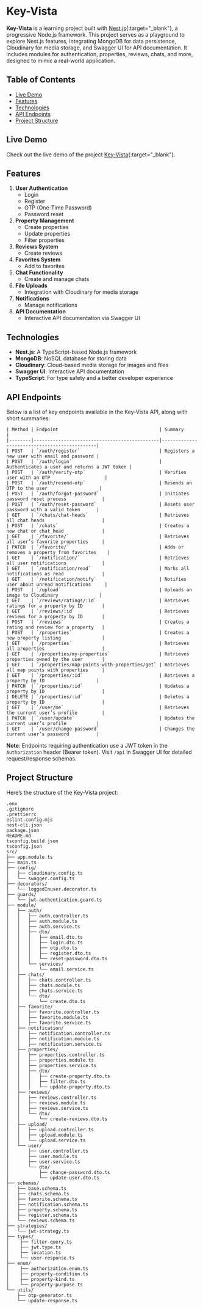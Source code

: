 
# Key-Vista

**Key-Vista** is a learning project built with [Nest.js](https://nestjs.com/){:target="_blank"}, a progressive Node.js framework. This project serves as a playground to explore Nest.js features, integrating MongoDB for data persistence, Cloudinary for media storage, and Swagger UI for API documentation. It includes modules for authentication, properties, reviews, chats, and more, designed to mimic a real-world application.

## Table of Contents
- [Live Demo](#live-demo)
- [Features](#features)
- [Technologies](#technologies)
- [API Endpoints](#api-endpoints)
- [Project Structure](#project-structure)

## Live Demo
Check out the live demo of the project [Key-Vista](https://keyvista-be-production.up.railway.app/api){:target="_blank"}.

## Features
1. **User Authentication**
    - Login
    - Register
    - OTP (One-Time Password)
    - Password reset
2. **Property Management**
    - Create properties
    - Update properties
    - Filter properties
3. **Reviews System**
    - Create reviews
4. **Favorites System**
    - Add to favorites
5. **Chat Functionality**
    - Create and manage chats
6. **File Uploads**
    - Integration with Cloudinary for media storage
7. **Notifications**
    - Manage notifications
8. **API Documentation**
    - Interactive API documentation via Swagger UI

## Technologies
- **Nest.js**: A TypeScript-based Node.js framework
- **MongoDB**: NoSQL database for storing data
- **Cloudinary**: Cloud-based media storage for images and files
- **Swagger UI**: Interactive API documentation
- **TypeScript**: For type safety and a better developer experience

## API Endpoints

Below is a list of key endpoints available in the Key-Vista API, along with short summaries:
```
| Method | Endpoint                                     | Summary                                      |
|--------|----------------------------------------------|----------------------------------------------|
| POST   | `/auth/register`                             | Registers a new user with email and password |
| POST   | `/auth/login`                                | Authenticates a user and returns a JWT token |
| POST   | `/auth/verify-otp`                           | Verifies user with an OTP                    |
| POST   | `/auth/resend-otp`                           | Resends an OTP to the user                   |
| POST   | `/auth/forgot-password`                      | Initiates password reset process             |
| POST   | `/auth/reset-password`                       | Resets user password with a valid token      |
| GET    | `/chats/chat-heads`                          | Retrieves all chat heads                     |
| POST   | `/chats`                                     | Creates a new chat or chat head              |
| GET    | `/favorite/`                                 | Retrieves all user’s favorite properties     |
| PATCH  | `/favorite/`                                 | Adds or removes a property from favorites    |
| GET    | `/notification/`                             | Retrieves all user notifications             |
| GET    | `/notification/read`                         | Marks all notifications as read              |
| GET    | `/notification/notify`                       | Notifies user about unread notifications     |
| POST   | `/upload`                                    | Uploads an image to Cloudinary               |
| GET    | `/reviews/ratings/:id`                       | Retrieves ratings for a property by ID       |
| GET    | `/reviews/:id`                               | Retrieves reviews for a property by ID       |
| POST   | `/reviews`                                   | Creates a rating and review for a property   |
| POST   | `/properties`                                | Creates a new property listing               |
| GET    | `/properties`                                | Retrieves all properties                     |
| GET    | `/properties/my-properties`                  | Retrieves properties owned by the user       |
| GET    | `/properties/map-points-with-properties/get` | Retrieves all map points with properties     |
| GET    | `/properties/:id`                            | Retrieves a property by ID                   |
| PATCH  | `/properties/:id`                            | Updates a property by ID                     |
| DELETE | `/properties/:id`                            | Deletes a property by ID                     |
| GET    | `/user/me`                                   | Retrieves the current user’s profile         |
| PATCH  | `/user/update`                               | Updates the current user’s profile           |
| GET    | `/user/change-password`                      | Changes the current user’s password          |
```

**Note**: Endpoints requiring authentication use a JWT token in the `Authorization` header (Bearer token). Visit `/api` in Swagger UI for detailed request/response schemas.

## Project Structure
Here’s the structure of the Key-Vista project:
```
.env
.gitignore
.prettierrc
eslint.config.mjs
nest-cli.json
package.json
README.md
tsconfig.build.json
tsconfig.json
src/
├── app.module.ts
├── main.ts
├── config/
│   ├── cloudinary.config.ts
│   └── swagger.config.ts
├── decorators/
│   └── loggedInuser.decorator.ts
├── guards/
│   └── jwt-authentication.guard.ts
├── module/
│   ├── auth/
│   │   ├── auth.controller.ts
│   │   ├── auth.module.ts
│   │   ├── auth.service.ts
│   │   ├── dto/
│   │   │   ├── email.dto.ts
│   │   │   ├── login.dto.ts
│   │   │   ├── otp.dto.ts
│   │   │   ├── register.dto.ts
│   │   │   └── reset-password.dto.ts
│   │   └── services/
│   │       └── email.service.ts
│   ├── chats/
│   │   ├── chats.controller.ts
│   │   ├── chats.module.ts
│   │   ├── chats.service.ts
│   │   └── dto/
│   │       └── create.dto.ts
│   ├── favorite/
│   │   ├── favorite.controller.ts
│   │   ├── favorite.module.ts
│   │   ├── favorite.service.ts
│   ├── notification/
│   │   ├── notification.controller.ts
│   │   ├── notification.module.ts
│   │   ├── notification.service.ts
│   ├── properties/
│   │   ├── properties.controller.ts
│   │   ├── properties.module.ts
│   │   ├── properties.service.ts
│   │   ├── dto/
│   │   │   ├── create-property.dto.ts
│   │   │   ├── filter.dto.ts
│   │   │   └── update-property.dto.ts
│   ├── reviews/
│   │   ├── reviews.controller.ts
│   │   ├── reviews.module.ts
│   │   ├── reviews.service.ts
│   │   └── dto/
│   │       └── create-reviews.dto.ts
│   ├── upload/
│   │   ├── upload.controller.ts
│   │   ├── upload.module.ts
│   │   └── upload.service.ts
│   └── user/
│       ├── user.controller.ts
│       ├── user.module.ts
│       ├── user.service.ts
│       └── dto/
│           ├── change-password.dto.ts
│           └── update-user.dto.ts
├── schemas/
│   ├── base.schema.ts
│   ├── chats.schema.ts
│   ├── favorite.schema.ts
│   ├── notification.schema.ts
│   ├── property.schema.ts
│   ├── register.schema.ts
│   └── reviews.schema.ts
├── strategies/
│   └── jwt-strategy.ts
├── types/
│    ├── filter-query.ts
│    ├── jwt.type.ts
│    ├── location.ts
│    └── user-response.ts
├── enum/
│    ├── authorization.enum.ts
│    ├── property-condition.ts
│    ├── property-kind.ts
│    └── property-purpose.ts
└── utils/
    ├── otp-generator.ts
    └── update-response.ts
```

